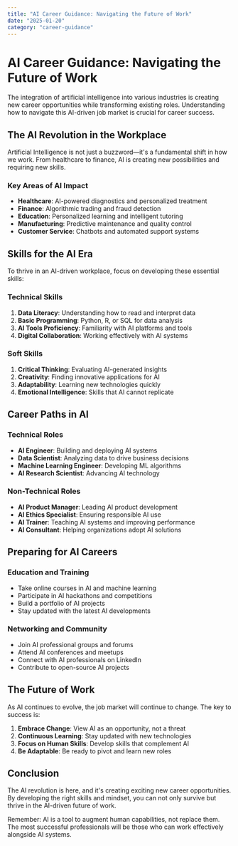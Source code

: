 ```yaml
---
title: "AI Career Guidance: Navigating the Future of Work"
date: "2025-01-20"
category: "career-guidance"
---
```


# AI Career Guidance: Navigating the Future of Work

The integration of artificial intelligence into various industries is creating new career opportunities while transforming existing roles. Understanding how to navigate this AI-driven job market is crucial for career success.

## The AI Revolution in the Workplace

Artificial Intelligence is not just a buzzword—it's a fundamental shift in how we work. From healthcare to finance, AI is creating new possibilities and requiring new skills.

### Key Areas of AI Impact

- **Healthcare**: AI-powered diagnostics and personalized treatment
- **Finance**: Algorithmic trading and fraud detection
- **Education**: Personalized learning and intelligent tutoring
- **Manufacturing**: Predictive maintenance and quality control
- **Customer Service**: Chatbots and automated support systems

## Skills for the AI Era

To thrive in an AI-driven workplace, focus on developing these essential skills:

### Technical Skills
1. **Data Literacy**: Understanding how to read and interpret data
2. **Basic Programming**: Python, R, or SQL for data analysis
3. **AI Tools Proficiency**: Familiarity with AI platforms and tools
4. **Digital Collaboration**: Working effectively with AI systems

### Soft Skills
1. **Critical Thinking**: Evaluating AI-generated insights
2. **Creativity**: Finding innovative applications for AI
3. **Adaptability**: Learning new technologies quickly
4. **Emotional Intelligence**: Skills that AI cannot replicate

## Career Paths in AI

### Technical Roles
- **AI Engineer**: Building and deploying AI systems
- **Data Scientist**: Analyzing data to drive business decisions
- **Machine Learning Engineer**: Developing ML algorithms
- **AI Research Scientist**: Advancing AI technology

### Non-Technical Roles
- **AI Product Manager**: Leading AI product development
- **AI Ethics Specialist**: Ensuring responsible AI use
- **AI Trainer**: Teaching AI systems and improving performance
- **AI Consultant**: Helping organizations adopt AI solutions

## Preparing for AI Careers

### Education and Training
- Take online courses in AI and machine learning
- Participate in AI hackathons and competitions
- Build a portfolio of AI projects
- Stay updated with the latest AI developments

### Networking and Community
- Join AI professional groups and forums
- Attend AI conferences and meetups
- Connect with AI professionals on LinkedIn
- Contribute to open-source AI projects

## The Future of Work

As AI continues to evolve, the job market will continue to change. The key to success is:

1. **Embrace Change**: View AI as an opportunity, not a threat
2. **Continuous Learning**: Stay updated with new technologies
3. **Focus on Human Skills**: Develop skills that complement AI
4. **Be Adaptable**: Be ready to pivot and learn new roles

## Conclusion

The AI revolution is here, and it's creating exciting new career opportunities. By developing the right skills and mindset, you can not only survive but thrive in the AI-driven future of work.

Remember: AI is a tool to augment human capabilities, not replace them. The most successful professionals will be those who can work effectively alongside AI systems.
